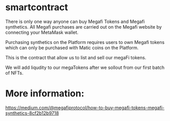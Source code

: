 # smartcontract

There is only one way anyone can buy Megafi Tokens and Megafi synthetics. All Megafi purchases are carried out on the Megafi website by connecting your MetaMask wallet.

Purchasing synthetics on the Platform requires users to own Megafi tokens which can only be purchased with Matic coins on the Platform.

This is the contract that allow us to list and sell our megaFi tokens.

We will add liqudity to our megaTokens after we sollout from our first batch of NFTs. 

# More information:

https://medium.com/@megafiprotocol/how-to-buy-megafi-tokens-megafi-synthetics-8cf2b12b9718

